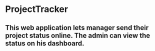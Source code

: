 # ProjectTracker

## This web application lets manager send their project status online. The admin can view the status on his dashboard.
